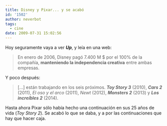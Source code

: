 ```yaml
---
title: Disney y Pixar... y se acabó
id: '1502'
author: neverbot
tags:
  - cine
date: 2009-07-31 15:02:56
---
```


Hoy seguramente vaya a ver _**Up**_, y leía en una web:

> En enero de 2006, Disney pagó 7.400 M $ por el 100% de la compañía, **manteniendo la independencia creativa** entre ambas empresas.

Y poco después:

> \[...\] están trabajando en los seis próximos. **_Toy Story 3_** (2010), **_Cars 2_** (2011), _El oso y el arco_ (2011), _Newt_ (2012), **_Monsters 2_** (2013) y **_Los increíbles 2_** (2014).

Hasta ahora Pixar sólo había hecho una continuación en sus 25 años de vida (_Toy Story 2_). Se acabó lo que se daba, y a por las continuaciones que hay que hacer caja.